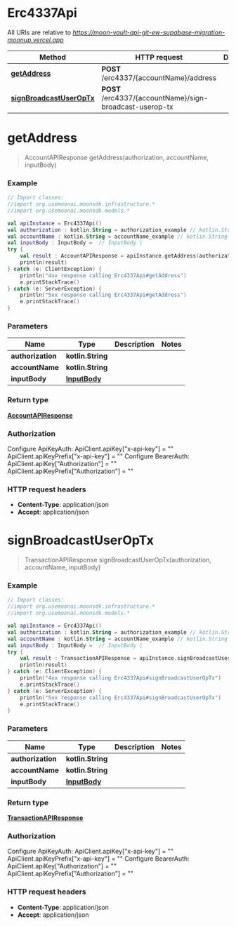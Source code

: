 # Erc4337Api

All URIs are relative to *https://moon-vault-api-git-ew-supabase-migration-moonup.vercel.app*

Method | HTTP request | Description
------------- | ------------- | -------------
[**getAddress**](Erc4337Api.md#getAddress) | **POST** /erc4337/{accountName}/address | 
[**signBroadcastUserOpTx**](Erc4337Api.md#signBroadcastUserOpTx) | **POST** /erc4337/{accountName}/sign-broadcast-userop-tx | 


<a id="getAddress"></a>
# **getAddress**
> AccountAPIResponse getAddress(authorization, accountName, inputBody)



### Example
```kotlin
// Import classes:
//import org.usemoonai.moonsdk.infrastructure.*
//import org.usemoonai.moonsdk.models.*

val apiInstance = Erc4337Api()
val authorization : kotlin.String = authorization_example // kotlin.String | 
val accountName : kotlin.String = accountName_example // kotlin.String | 
val inputBody : InputBody =  // InputBody | 
try {
    val result : AccountAPIResponse = apiInstance.getAddress(authorization, accountName, inputBody)
    println(result)
} catch (e: ClientException) {
    println("4xx response calling Erc4337Api#getAddress")
    e.printStackTrace()
} catch (e: ServerException) {
    println("5xx response calling Erc4337Api#getAddress")
    e.printStackTrace()
}
```

### Parameters

Name | Type | Description  | Notes
------------- | ------------- | ------------- | -------------
 **authorization** | **kotlin.String**|  |
 **accountName** | **kotlin.String**|  |
 **inputBody** | [**InputBody**](InputBody.md)|  |

### Return type

[**AccountAPIResponse**](AccountAPIResponse.md)

### Authorization


Configure ApiKeyAuth:
    ApiClient.apiKey["x-api-key"] = ""
    ApiClient.apiKeyPrefix["x-api-key"] = ""
Configure BearerAuth:
    ApiClient.apiKey["Authorization"] = ""
    ApiClient.apiKeyPrefix["Authorization"] = ""

### HTTP request headers

 - **Content-Type**: application/json
 - **Accept**: application/json

<a id="signBroadcastUserOpTx"></a>
# **signBroadcastUserOpTx**
> TransactionAPIResponse signBroadcastUserOpTx(authorization, accountName, inputBody)



### Example
```kotlin
// Import classes:
//import org.usemoonai.moonsdk.infrastructure.*
//import org.usemoonai.moonsdk.models.*

val apiInstance = Erc4337Api()
val authorization : kotlin.String = authorization_example // kotlin.String | 
val accountName : kotlin.String = accountName_example // kotlin.String | 
val inputBody : InputBody =  // InputBody | 
try {
    val result : TransactionAPIResponse = apiInstance.signBroadcastUserOpTx(authorization, accountName, inputBody)
    println(result)
} catch (e: ClientException) {
    println("4xx response calling Erc4337Api#signBroadcastUserOpTx")
    e.printStackTrace()
} catch (e: ServerException) {
    println("5xx response calling Erc4337Api#signBroadcastUserOpTx")
    e.printStackTrace()
}
```

### Parameters

Name | Type | Description  | Notes
------------- | ------------- | ------------- | -------------
 **authorization** | **kotlin.String**|  |
 **accountName** | **kotlin.String**|  |
 **inputBody** | [**InputBody**](InputBody.md)|  |

### Return type

[**TransactionAPIResponse**](TransactionAPIResponse.md)

### Authorization


Configure ApiKeyAuth:
    ApiClient.apiKey["x-api-key"] = ""
    ApiClient.apiKeyPrefix["x-api-key"] = ""
Configure BearerAuth:
    ApiClient.apiKey["Authorization"] = ""
    ApiClient.apiKeyPrefix["Authorization"] = ""

### HTTP request headers

 - **Content-Type**: application/json
 - **Accept**: application/json

